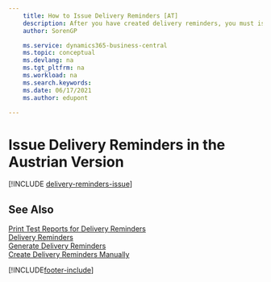 ```yaml
---
    title: How to Issue Delivery Reminders [AT]
    description: After you have created delivery reminders, you must issue and print them so that you can send reminders to vendors in the Austrian version.
    author: SorenGP

    ms.service: dynamics365-business-central
    ms.topic: conceptual
    ms.devlang: na
    ms.tgt_pltfrm: na
    ms.workload: na
    ms.search.keywords:
    ms.date: 06/17/2021
    ms.author: edupont

---
```

# Issue Delivery Reminders in the Austrian Version

[!INCLUDE [delivery-reminders-issue](../includes/ATCHDE/delivery-reminders-issue.md)] 

## See Also

[Print Test Reports for Delivery Reminders](how-to-print-test-reports-for-delivery-reminders.md)  
[Delivery Reminders](delivery-reminders.md)  
[Generate Delivery Reminders](how-to-generate-delivery-reminders.md)  
[Create Delivery Reminders Manually](how-to-create-delivery-reminders-manually.md)  


[!INCLUDE[footer-include](../../includes/footer-banner.md)]